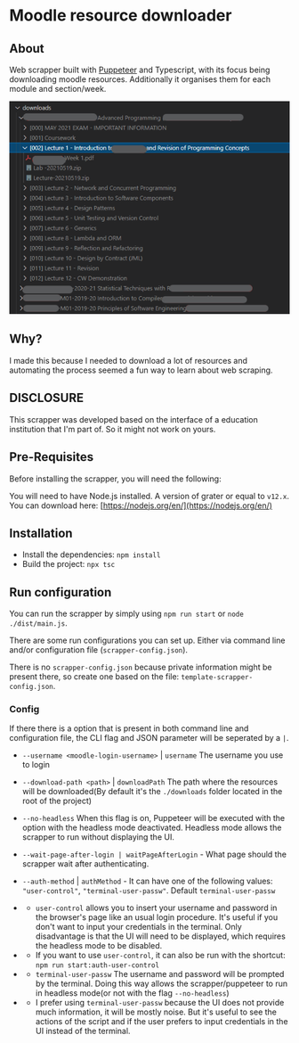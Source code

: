 # Moodle resource downloader


## About
Web scrapper built with [Puppeteer](https://developers.google.com/web/tools/puppeteer/) and Typescript, with its focus being downloading moodle resources. Additionally it organises them for each module and section/week.

![Structured file resources](downloads_folder_screenshot.png "Structured file resources")
## Why?
I made this because I needed to download a lot of resources and automating the process seemed a fun way to learn about web scraping.

## DISCLOSURE
This scrapper was developed based on the interface of a education institution that I'm part of. So it might not work on yours.

## Pre-Requisites
Before installing the scrapper, you will need the following:


You will need to have Node.js installed. A version of grater or equal to `v12.x`.
You can download here: [https://nodejs.org/en/](https://nodejs.org/en/)
## Installation

- Install the dependencies: `npm install`
- Build the project: `npx tsc`

## Run configuration
You can run the scrapper by simply using `npm run start` or `node ./dist/main.js`.

There are some run configurations you can set up. Either via command line and/or configuration file (`scrapper-config.json`).


There is no `scrapper-config.json` because private information might be present there, so create one based on the file: `template-scrapper-config.json`.

### Config
If there there is a option that is present in both command line and configuration file, the CLI flag and JSON parameter will be seperated by a `|`.

- `--username <moodle-login-username>` | `username` The username you use to login
- `--download-path <path>` | `downloadPath` The path where the resources will be downloaded(By default it's the `./downloads` folder located in the root of the project)
- `--no-headless` When this flag is on, Puppeteer will be executed with the option with the headless mode deactivated. Headless mode allows the scrapper to run without displaying the UI. 
- `--wait-page-after-login | waitPageAfterLogin` - What page should the scrapper wait after authenticating.
- `--auth-method` | `authMethod` - It can have one of the following values: `"user-control"`, `"terminal-user-passw"`. Default `terminal-user-passw`


- - `user-control` allows you to insert your username and password in the browser's page like an usual login procedure.
It's useful if you don't want to input your credentials in the terminal.
Only disadvantage is that the UI will need to be displayed, which requires the headless mode to be disabled.
- - If you want to use `user-control`, it can also be run with the shortcut: `npm run start:auth-user-control`

- - `terminal-user-passw` The username and password will be prompted by the terminal. Doing this way allows the scrapper/puppeteer to run in headless mode(or not with the flag `--no-headless`)



- - I prefer using `terminal-user-passw` because the UI does not provide much information, it will be mostly noise. But it's useful to see the actions of the script and if the user prefers to input credentials in the UI instead of the terminal.

